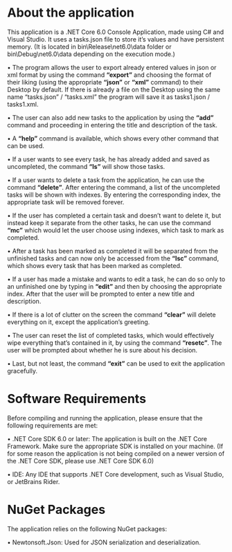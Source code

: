 # About the application

This application is a .NET Core 6.0 Console Application, made using C# and Visual Studio. It uses a tasks.json file to store it’s values and have persistent memory. (It is located in bin\Release\net6.0\data folder or bin\Debug\net6.0\data depending on the execution mode.)

•	The program allows the user to export already entered values in json or xml format by using the command <b>“export”</b> and choosing the format of their liking (using the appropriate <b>“json”</b> or <b>“xml”</b> command) to their Desktop by default. If there is already a file on the Desktop using the same name “tasks.json” / “tasks.xml” the program will save it as tasks1.json / tasks1.xml. 

•	The user can also add new tasks to the application by using the <b>“add”</b> command and proceeding in entering the title and description of the task. 

•	A <b>“help”</b> command is available, which shows every other command that can be used. 

•	If a user wants to see every task, he has already added and saved as uncompleted, the command <b>“ls”</b> will show those tasks. 

•	If a user wants to delete a task from the application, he can use the command <b>“delete”</b>. After entering the command, a list of the uncompleted tasks will be shown with indexes. By entering the corresponding index, the appropriate task will be removed forever.

•	If the user has completed a certain task and doesn’t want to delete it, but instead keep it separate from the other tasks, he can use the command <b>“mc”</b> which would let the user choose using indexes, which task to mark as completed. 

•	After a task has been marked as completed it will be separated from the unfinished tasks and can now only be accessed from the <b>“lsc”</b> command, which shows every task that has been marked as completed. 

•	If a user has made a mistake and wants to edit a task, he can do so only to an unfinished one by typing in <b>“edit”</b> and then by choosing the appropriate index. After that the user will be prompted to enter a new title and description. 

•	If there is a lot of clutter on the screen the command <b>“clear”</b> will delete everything on it, except the application’s greeting. 

•	The user can reset the list of completed tasks, which would effectively wipe everything that’s contained in it, by using the command <b>“resetc”</b>. The user will be prompted about whether he is sure about his decision.

•	Last, but not least, the command <b>“exit”</b> can be used to exit the application gracefully.

# Software Requirements

Before compiling and running the application, please ensure that the following requirements are met:

•	.NET Core SDK 6.0 or later: The application is built on the .NET Core Framework. Make sure the appropriate SDK is installed on your machine. (If for some reason the application is not being compiled on a newer version of the .NET Core SDK, please use .NET Core SDK 6.0)

•	IDE: Any IDE that supports .NET Core development, such as Visual Studio, or JetBrains Rider.

# NuGet Packages

The application relies on the following NuGet packages:

•	Newtonsoft.Json: Used for JSON serialization and deserialization.

